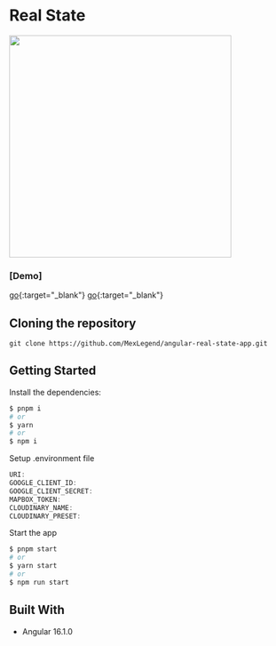 # Real State

<img src="https://res.cloudinary.com/devmexsoft/image/upload/v1691990365/AngularRealState/Real_State_Thumbnail_yv0n1s.png" height="400px"/>

### [Demo]
[go](https://angular-real-state-app.vercel.app){:target="_blank"}
[go](http://stackoverflow.com){:target="_blank"}

## Cloning the repository

```shell
git clone https://github.com/MexLegend/angular-real-state-app.git
```

## Getting Started

Install the dependencies:

```sh
$ pnpm i
# or
$ yarn
# or
$ npm i
```

Setup .environment file

```js
URI: 
GOOGLE_CLIENT_ID: 
GOOGLE_CLIENT_SECRET:
MAPBOX_TOKEN: 
CLOUDINARY_NAME:
CLOUDINARY_PRESET:
```

Start the app

```sh
$ pnpm start
# or
$ yarn start
# or
$ npm run start
```

## Built With

- Angular 16.1.0
